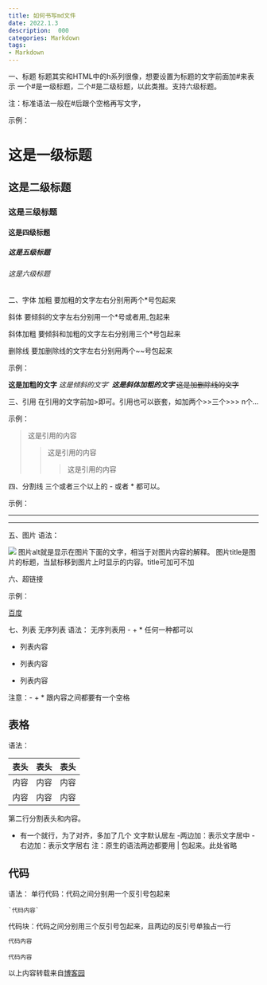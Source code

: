 ```yaml
---
title: 如何书写md文件
date: 2022.1.3
description:  000
categories: Markdown
tags:
- Markdown
---
```


<link href="themes/prism.css" rel="stylesheet" />
<script src="prism.js" data-manual></script>

<!-- more -->

一、标题
标题其实和HTML中的h系列很像，想要设置为标题的文字前面加#来表示
一个#是一级标题，二个#是二级标题，以此类推。支持六级标题。

注：标准语法一般在#后跟个空格再写文字，

示例：
# 这是一级标题
## 这是二级标题
### 这是三级标题
#### 这是四级标题
##### 这是五级标题
###### 这是六级标题

二、字体
加粗
要加粗的文字左右分别用两个*号包起来

斜体
要倾斜的文字左右分别用一个*号或者用_包起来

斜体加粗
要倾斜和加粗的文字左右分别用三个*号包起来

删除线
要加删除线的文字左右分别用两个~~号包起来

示例：

**这是加粗的文字**
*这是倾斜的文字*`
***这是斜体加粗的文字***
~~这是加删除线的文字~~


三、引用
在引用的文字前加>即可。引用也可以嵌套，如加两个>>三个>>>
n个...

示例：

>这是引用的内容
>>这是引用的内容
>>>这是引用的内容


四、分割线
三个或者三个以上的 - 或者 * 都可以。

示例：

---
***


五、图片
语法：

![](https://s2.loli.net/2022/01/03/QUNdLgKh2t6ZFau.png)
图片alt就是显示在图片下面的文字，相当于对图片内容的解释。
图片title是图片的标题，当鼠标移到图片上时显示的内容。title可加可不加


六、超链接

示例：

[百度](http://baidu.com)

七、列表
无序列表
语法：
无序列表用 - + * 任何一种都可以

- 列表内容
+ 列表内容
* 列表内容

注意：- + * 跟内容之间都要有一个空格

## 表格

语法：

表头|表头|表头
---|:--:|---:
内容|内容|内容
内容|内容|内容

第二行分割表头和内容。
- 有一个就行，为了对齐，多加了几个
文字默认居左
-两边加：表示文字居中
-右边加：表示文字居右
注：原生的语法两边都要用 | 包起来。此处省略


## 代码

语法：
单行代码：代码之间分别用一个反引号包起来

    `代码内容`

代码块：代码之间分别用三个反引号包起来，且两边的反引号单独占一行

```bash
代码内容
```


    代码内容



以上内容转载来自[博客园](https://www.cnblogs.com/irenehanb/p/10967834.html)